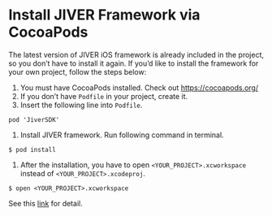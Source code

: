 # Install JIVER Framework via CocoaPods

The latest version of JIVER iOS framework is already included in the project, so you don’t have to install it again. If you’d like to install the framework for your own project, follow the steps below:

1. You must have CocoaPods installed. Check out https://cocoapods.org/
1. If you don’t have ```Podfile``` in your project, create it.
1. Insert the following line into ```Podfile```.
```
pod 'JiverSDK'
```
1. Install JIVER framework. Run following command in terminal.
```
$ pod install
```
1. After the installation, you have to open ```<YOUR_PROJECT>.xcworkspace``` instead of ```<YOUR_PROJECT>.xcodeproj```.
```
$ open <YOUR_PROJECT>.xcworkspace
```

See this [link](https://jiver.gitbooks.io/ios-sdk/content/en/download_sdk.html) for detail.



